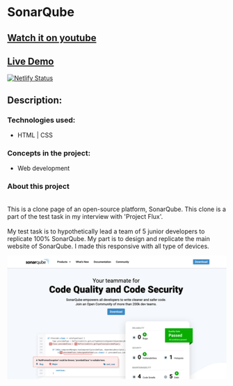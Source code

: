 # SonarQube
## [Watch it on youtube](https://youtu.be/KszK9iX0dAI)
## [Live Demo](https://sonarqube.netlify.app/)
[![Netlify Status](https://api.netlify.com/api/v1/badges/bb0d9fcf-cb44-40f1-a1d8-852310a1f81e/deploy-status)](https://app.netlify.com/sites/sonarqube/deploys)



## **Description:**

### Technologies used:

- HTML | CSS

### Concepts in the project:

- Web development

### About this project
\
This is a clone page of an open-source platform, SonarQube. This clone is a part of the test task in my interview with 'Project Flux'. 
\
\
My test task is to hypothetically lead a team of 5 junior developers to replicate 100% SonarQube. My part is to design and replicate the main website of SonarQube. I made this responsive with all type of devices.

![preview img](/preview.png)
